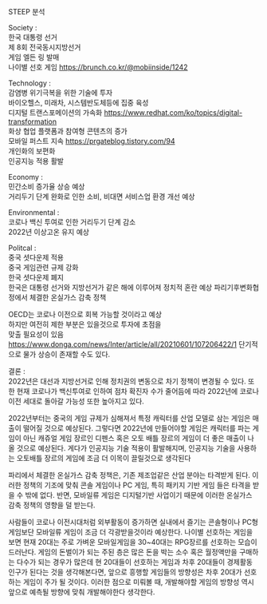 STEEP 분석

Society :   
한국 대통령 선거  
제 8회 전국동시지방선거   
게임 엘든 링 발매   
나이별 선호 게임 https://brunch.co.kr/@mobiinside/1242

Technology :   
감염병 위기극복을 위한 기술에 투자   
바이오헬스, 미래차, 시스템반도체등에 집중 육성   
디지털 트랜스포메이션의 가속화   https://www.redhat.com/ko/topics/digital-transformation  
화상 협업 플랫폼과 참여형 콘텐츠의 증가   
모바일 퍼스트 지속   https://prgateblog.tistory.com/94  
개인화의 보편화   
인공지능 적용 활발   

Economy :   
민간소비 증가율 상승 예상    
거리두기 단계 완화로 인한 소비, 비대면 서비스업 환경 개선 예상   

Environmental :   
코로나 백신 투여로 인한 거리두기 단계 감소   
2022년 이상고온 유지 예상   

Politcal :    
중국 셧다운제 적용   
중국 게임관련 규제 강화   
한국 셧다운제 폐지   
한국은 대통령 선거와 지방선거가 같은 해에 이루어져 정치적 혼란 예상
파리기후변화협정에서 체결한 온실가스 감축 정책

OECD는 코로나 이전으로 회복 가능할 것이라고 예상   
하지만 여전히 제한 부분은 있을것으로 투자에 초점을   
맞출 필요성이 있음   
https://www.donga.com/news/Inter/article/all/20210601/107206422/1
단기적으로 물가 상승이 존재할 수도 있다.   

결론 :   
2022년은 대선과 지방선거로 인해 정치권의 변동으로 차기 정책이 변경될 수 있다.
또한 현재 코로나가 백신투여로 인하여 점차 확진자 수가 줄어듬에 따라 2022년에 코로나 이전 세대로 돌아갈 가능성 또한 높아지고 있다.

2022년부터는 중국의 게임 규제가 심해져서 특정 캐릭터를 산업 모델로 삼는 게임은 매출이 떨어질 것으로 예상된다. 
그렇다면 2022년에 만들어야할 게임은 캐릭터를 파는 게임이 아닌 캐쥬얼 게임 장르인 디펜스 혹은 오토 배틀 장르의 게임이 더 좋은 매출이 나올 것으로 예상된다.
게다가 인공지능 기술 적용이 활발해지며, 인공지능 기술을 사용하는 오토배틀 장르의 게임에 조금 더 이목이 끌릴것으로 생각된다

파리에서 체결한 온실가스 감축 정책은, 기존 제조업같은 산업 분야는 타격받게 된다. 이러한 정책의 기조에 맞춰 콘솔 게임이나 PC 게임, 특히 패키지 기반 게임
들은 타격을 받을 수 밖에 없다. 반면, 모바일류 게임은 디지털기반 사업이기 때문에 이러한 온실가스 감축 정책의 영향을 덜 받는다.

사람들이 코로나 이전시대처럼 외부활동이 증가하면 실내에서 즐기는 콘솔형이나 PC형 게임보단 모바일류 게임이 조금 더 각광받을것이라 예상한다.
나이별 선호하는 게임을 보면 현재 20대는 주로 가벼운 모바일게임을 30~40대는 RPG장르를 선호하는 모습이 드러난다.
게임의 돈벌이가 되는 주된 층은 많은 돈을 박는 소수 혹은 월정액만을 구매하는 다수가 되는 경우가 많은데 현 20대들이 선호하는 게임과 차후 20대들이
경제활동 인구가 된다는 것을 생각해본다면, 앞으로 흥행할 게임들의 방향성은 차후 20대가 선호하는 게임이 주가 될 것이다.
이러한 점으로 미뤄볼 때, 개발해야할 게임의 방향성 역시 앞으로 예측될 방향에 맞춰 개발해야한다 생각한다.




